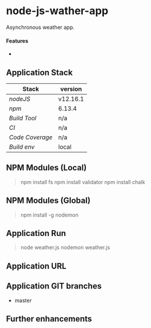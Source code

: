 # node-js-wather-app
Asynchronous weather app.

#### Features 
- 

## 

## Application Stack

Stack  | version |
--- | --- |  
*nodeJS* | v12.16.1
*npm* | 6.13.4
*Build Tool* | n/a
*CI* | n/a
*Code Coverage* | n/a
*Build env* | local

## NPM Modules (Local)
> npm install fs
> npm install validator
> npm install chalk

## NPM Modules (Global)
> npm install -g nodemon

## Application Run
> node weather.js
> nodemon weather.js

## Application URL

## Application GIT branches
- master

## Further enhancements 